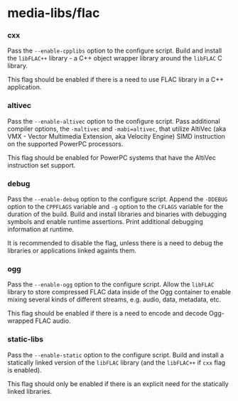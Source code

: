 # media-libs/flac

### cxx
Pass the `--enable-cpplibs` option to the configure script. Build and install the `libFLAC++` library - a C++ object wrapper library around the `libFLAC` C library.

This flag should be enabled if there is a need to use FLAC library in a C++ application.

### altivec
Pass the `--enable-altivec` option to the configure script. Pass additional compiler options, the `-maltivec` and `-mabi=altivec`, that utilize AltiVec (aka VMX - Vector Multimedia Extension, aka Velocity Engine) SIMD instruction on the supported PowerPC processors.

This flag should be enabled for PowerPC systems that have the AltiVec instruction set support.

### debug
Pass the `--enable-debug` option to the configure script. Append the `-DDEBUG` option to the `CPPFLAGS` variable and `-g` option to the `CFLAGS` variable for the duration of the build. Build and install libraries and binaries with debugging symbols and enable runtime assertions. Print additional debugging information at runtime.

It is recommended to disable the flag, unless there is a need to debug the libraries or applications linked againts them.

### ogg
Pass the `--enable-ogg` option to the configure script. Allow the `libFLAC` library to store compressed FLAC data inside of the Ogg container to enable mixing several kinds of different streams, e.g. audio, data, metadata, etc.

This flag should be enabled if there is a need to encode and decode Ogg-wrapped FLAC audio.

### static-libs
Pass the `--enable-static` option to the configure script. Build and install a statically linked version of the `libFLAC` library (and the `libFLAC++` if `cxx` flag is enabled).

This flag should only be enabled if there is an explicit need for the statically linked libraries.
